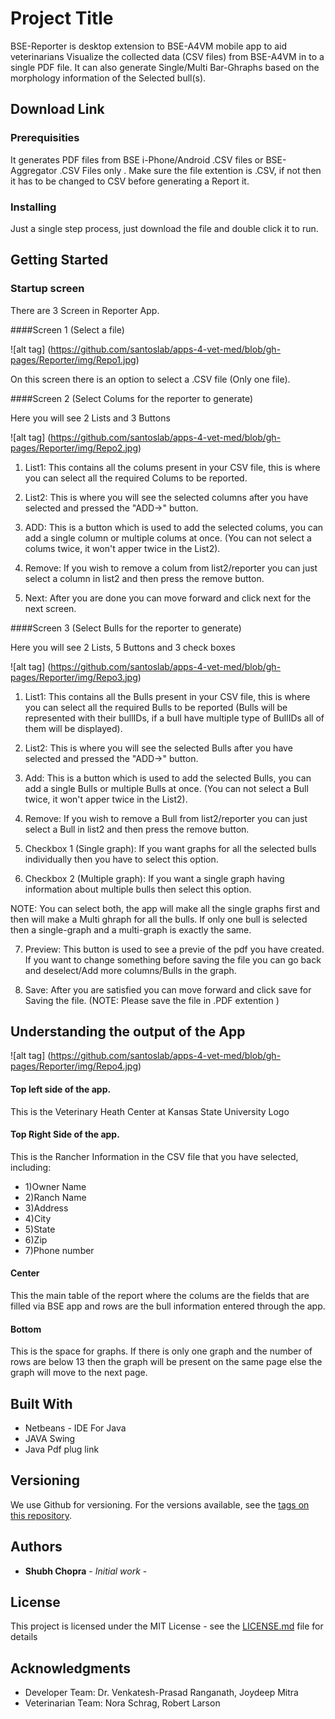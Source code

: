 # Project Title

BSE-Reporter is desktop extension to BSE-A4VM mobile app to aid veterinarians Visualize the collected data (CSV files) from BSE-A4VM in to a single PDF file. It can also generate Single/Multi Bar-Ghraphs based on the morphology information of the Selected bull(s).
## Download Link


### Prerequisities

It generates PDF files from BSE i-Phone/Android .CSV files or BSE-Aggregator .CSV Files only .
Make sure the file extention is .CSV, if not then it has to be changed to CSV before generating a Report it.


### Installing

Just a single step process, just download the file and double click it to run.

## Getting Started 

### Startup screen

There are 3 Screen in Reporter App.

####Screen 1 (Select a file)
 
![alt tag] (https://github.com/santoslab/apps-4-vet-med/blob/gh-pages/Reporter/img/Repo1.jpg)

On this screen there is an option to select a .CSV file (Only one file).

####Screen 2 (Select Colums for the reporter to generate)

Here you will see 2 Lists and 3 Buttons

![alt tag] (https://github.com/santoslab/apps-4-vet-med/blob/gh-pages/Reporter/img/Repo2.jpg)

1) List1: This contains all the colums present in your CSV file, this is where you can select all the required Colums to be reported.

2) List2: This is where you will see the selected columns after you have selected and pressed the "ADD->" button.

3) ADD: This is a button which is used to add the selected colums, you can add a single column or multiple colums at once. (You can not select a colums twice, it won't apper twice in the List2).

4) Remove: If you wish to remove a colum from list2/reporter you can just select a column in list2 and then press the remove button.

5) Next: After you are done you can move forward and click next for the next screen.

####Screen 3 (Select Bulls for the reporter to generate)

Here you will see 2 Lists, 5 Buttons and 3 check boxes

![alt tag] (https://github.com/santoslab/apps-4-vet-med/blob/gh-pages/Reporter/img/Repo3.jpg)

1) List1: This contains all the Bulls present in your CSV file, this is where you can select all the required Bulls to be reported (Bulls will be represented with their bullIDs, if a bull have multiple type of BullIDs all of them will be displayed).

2) List2: This is where you will see the selected Bulls after you have selected and pressed the "ADD->" button.

3) Add: This is a button which is used to add the selected Bulls, you can add a single Bulls or multiple Bulls at once. (You can not select a Bull twice, it won't apper twice in the List2).

4) Remove: If you wish to remove a Bull from list2/reporter you can just select a Bull in list2 and then press the remove button.

5) Checkbox 1 (Single graph): If you want graphs for all the selected bulls individually then you have to select this option.

6) Checkbox 2 (Multiple graph): If you want a single graph having information about multiple bulls then select this option.

NOTE: You can select both, the app will make all the single graphs first and then will make a Multi ghraph for all the bulls. If only one bull is selected then a single-graph and a multi-graph is exactly the same.

7) Preview: This button is used to see a previe of the pdf you have created. If you want to change something before saving the file you can go back and deselect/Add more columns/Bulls in the graph.

8) Save: After you are satisfied you can move forward and click save for Saving the file.
(NOTE: Please save the file in .PDF extention )


## Understanding the output of the App

![alt tag] (https://github.com/santoslab/apps-4-vet-med/blob/gh-pages/Reporter/img/Repo4.jpg)

#### Top left side of the app.
This is the Veterinary Heath Center at Kansas State University Logo

#### Top Right Side of the app.
This is the Rancher Information in the CSV file that you have selected, including:
- 1)Owner Name
- 2)Ranch Name
- 3)Address
- 4)City
- 5)State 
- 6)Zip
- 7)Phone number

#### Center
This the main table of the report where the colums are the fields that are filled via BSE app and rows are the bull information entered through the app.

#### Bottom

This is the space for graphs. If there is only one graph and the number of rows are below 13 then the graph will be present on the same page else the graph will move to the next page.


## Built With

* Netbeans - IDE For Java
* JAVA Swing 
* Java Pdf plug link

## Versioning

We use Github for versioning. For the versions available, see the [tags on this repository](https://github.com/santoslab/apps-4-vet-med/tree/master/bse-a4vm/Reporter). 

## Authors

* **Shubh Chopra** - *Initial work* -

## License

This project is licensed under the MIT License - see the [LICENSE.md](LICENSE.md) file for details

## Acknowledgments

* Developer Team: Dr. Venkatesh-Prasad Ranganath, Joydeep Mitra
* Veterinarian Team: Nora Schrag, Robert Larson

